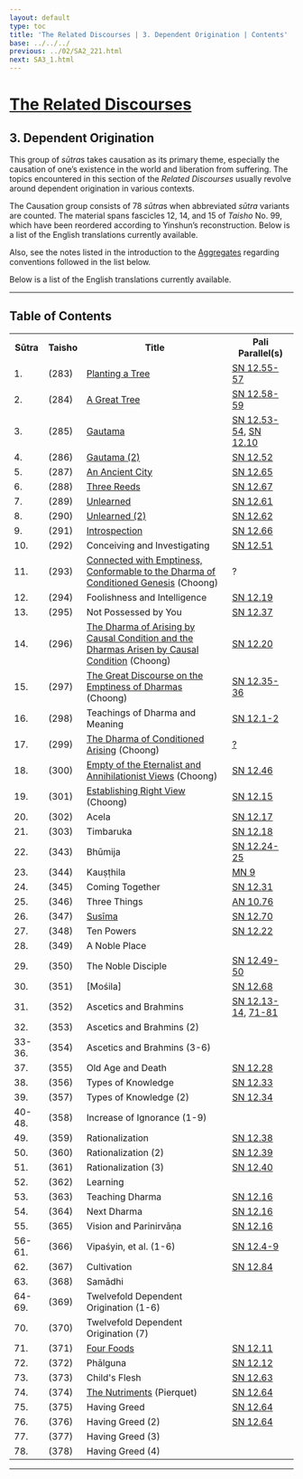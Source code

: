 ```yaml
---
layout: default
type: toc
title: 'The Related Discourses | 3. Dependent Origination | Contents'
base: ../../../
previous: ../02/SA2_221.html
next: SA3_1.html
---
```


<h1><a href="../index.html">The Related Discourses</a></h1>
<h2>3. Dependent Origination</h2>

<div class="intro"><p>This group of <em>sūtra</em>s takes causation as its primary theme, especially the causation of one’s existence in the world and liberation from suffering. The topics encountered in this section of the <cite>Related Discourses</cite> usually revolve around dependent origination in various contexts.</p>

<p>The Causation group consists of 78 <em>sūtra</em>s when abbreviated <em>sūtra</em> variants are counted. The material spans fascicles 12, 14, and 15 of <cite>Taisho</cite> No. 99, which have been reordered according to Yinshun’s reconstruction. Below is a list of the English translations currently available.</p>

<p>Also, see the notes listed in the introduction to the <a href="../01/index.html" target="_blank">Aggregates</a> regarding conventions followed in the list below.</p>

<p>Below is a list of the English translations currently available.</p></div>

<hr/>

<h2>Table of Contents</h2>

<table class="ma-toc">
  <th>Sūtra</th>
  <th>Taisho</th>
  <th>Title</th>
  <th>Pali Parallel(s)</th>
  <tr>
    <td>1.</td>
    <td>(283)</td>
    <td><a href="SA3_1.html">Planting a Tree</a></td>
    <td><a href="https://suttacentral.net/sn12.55" target="_blank">SN 12.55-57</a></td>
  </tr>
  <tr>
    <td>2.</td>
    <td>(284)</td>
    <td><a href="SA3_2.html">A Great Tree</a></td>
    <td><a href="https://suttacentral.net/sn12.58" target="_blank">SN 12.58-59</a></td>
  </tr>
  <tr>
    <td>3.</td>
    <td>(285)</td>
    <td><a href="SA3_3.html">Gautama</a></td>
    <td><a href="https://suttacentral.net/sn12.53" target="_blank">SN 12.53-54</a>, <a href="https://suttacentral.net/sn12.10" target="_blank">SN 12.10</a></td>
  </tr>
  <tr>
    <td>4.</td>
    <td>(286)</td>
    <td><a href="SA3_4.html">Gautama (2)</a></td>
    <td><a href="https://suttacentral.net/sn12.52" target="_blank">SN 12.52</a></td>
  </tr>
  <tr>
    <td>5.</td>
    <td>(287)</td>
    <td><a href="SA3_5.html">An Ancient City</a></td>
    <td><a href="https://suttacentral.net/sn12.65" target="_blank">SN 12.65</a></td>
  </tr>
  <tr>
    <td>6.</td>
    <td>(288)</td>
    <td><a href="SA3_6.html">Three Reeds</a></td>
    <td><a href="https://suttacentral.net/sn12.67" target="_blank">SN 12.67</a></td>
  </tr>
  <tr>
    <td>7.</td>
    <td>(289)</td>
    <td><a href="SA3_7.html">Unlearned</a></td>
    <td><a href="https://suttacentral.net/sn12.61" target="_blank">SN 12.61</a></td>
  </tr>
  <tr>
    <td>8.</td>
    <td>(290)</td>
    <td><a href="SA3_8.html">Unlearned (2)</a></td>
    <td><a href="https://suttacentral.net/sn12.62" target="_blank">SN 12.62</a></td>
  </tr>
  <tr>
    <td>9.</td>
    <td>(291)</td>
    <td><a href="SA3_9.html">Introspection</a></td>
    <td><a href="https://suttacentral.net/sn12.66" target="_blank">SN 12.66</a></td>
  </tr>
  <tr>
    <td>10.</td>
    <td>(292)</td>
    <td><!--<a href="SA3_10.html"></a>-->Conceiving and Investigating</td>
    <td><a href="https://suttacentral.net/sn12.51" target="_blank">SN 12.51</a></td>
  </tr>
  <tr>
    <td>11.</td>
    <td>(293)</td>
    <td><a href="https://suttacentral.net/sa293/en/choong" target="_blank">Connected with Emptiness, Conformable to the Dharma of Conditioned Genesis</a> (Choong)</td>
    <td>?</td>
  </tr>
  <tr>
    <td>12.</td>
    <td>(294)</td>
    <td><!--<a href="SA3_12.html">-->Foolishness and Intelligence<!--</a>--></td>
    <td><a href="https://suttacentral.net/sn12.19" target="_blank">SN 12.19</a></td>
  </tr>
  <tr>
    <td>13.</td>
    <td>(295)</td>
    <td><!--<a href="SA3_13.html"></a>-->Not Possessed by You</td>
    <td><a href="https://suttacentral.net/sn12.37" target="_blank">SN 12.37</a></td>
  </tr>
  <tr>
    <td>14.</td>
    <td>(296)</td>
    <td><a href="https://suttacentral.net/sa296/en/choong" target="_blank">The Dharma of Arising by Causal Condition and the Dharmas Arisen by Causal Condition</a> (Choong)</td>
    <td><a href="https://suttacentral.net/sn12.20" target="_blank">SN 12.20</a></td>
  </tr>
  <tr>
    <td>15.</td>
    <td>(297)</td>
    <td><a href="https://suttacentral.net/sa297/en/choong" target="_blank">The Great Discourse on the Emptiness of Dharmas</a> (Choong)</td>
    <td><a href="https://suttacentral.net/sn12.35" target="_blank">SN 12.35-36</a></td>
  </tr>
  <tr>
    <td>16.</td>
    <td>(298)</td>
    <td><!--<a href="SA3_16.html"></a>-->Teachings of Dharma and Meaning</td>
    <td><a href="https://suttacentral.net/sn12.1" target="_blank">SN 12.1-2</a></td>
  </tr>
  <tr>
    <td>17.</td>
    <td>(299)</td>
    <td><a href="https://suttacentral.net/sa299/en/choong" target="_blank">The Dharma of Conditioned Arising</a> (Choong)</td>
    <td><a href="https://suttacentral.net/sn12.46" target="_blank">?</a></td>
  </tr>
  <tr>
    <td>18.</td>
    <td>(300)</td>
    <td><a href="https://suttacentral.net/sa300/en/choong" target="_blank">Empty of the Eternalist and Annihilationist Views</a> (Choong)</td>
    <td><a href="https://suttacentral.net/sn12.46" target="_blank">SN 12.46</a></td>
  </tr>
  <tr>
    <td>19.</td>
    <td>(301)</td>
    <td><a href="https://suttacentral.net/sa301/en/choong" target="_blank">Establishing Right View</a> (Choong)</td>
    <td><a href="https://suttacentral.net/sn12.15" target="_blank">SN 12.15</a></td>
  </tr>
  <tr>
    <td>20.</td>
    <td>(302)</td>
    <td><!--<a href="SA3_20.html"></a>-->Acela</td>
    <td><a href="https://suttacentral.net/sn12.17" target="_blank">SN 12.17</a></td>
  </tr>
  <tr>
    <td>21.</td>
    <td>(303)</td>
    <td><!--<a href="SA3_21.html"></a>-->Timbaruka</td>
    <td><a href="https://suttacentral.net/sn12.18" target="_blank">SN 12.18</a></td>
  </tr>
  <tr>
    <td>22.</td>
    <td>(343)</td>
    <td><!--<a href="SA3_22.html"></a>-->Bhūmija</td>
    <td><a href="https://suttacentral.net/sn12.24" target="_blank">SN 12.24-25</a></td>
  </tr>
  <tr>
    <td>23.</td>
    <td>(344)</td>
    <td><!--<a href="SA3_23.html"></a>-->Kauṣṭhila</td>
    <td><a href="https://suttacentral.net/mn9" target="_blank">MN 9</a></td>
  </tr>
  <tr>
    <td>24.</td>
    <td>(345)</td>
    <td><!--<a href="SA3_24.html"></a>-->Coming Together</td>
    <td><a href="https://suttacentral.net/sn12.31" target="_blank">SN 12.31</a></td>
  </tr>
  <tr>
    <td>25.</td>
    <td>(346)</td>
    <td><!--<a href="SA3_25.html"></a>-->Three Things</td>
    <td><a href="https://suttacentral.net/an10.76" target="_blank">AN 10.76</a></td>
  </tr>
  <tr>
    <td>26.</td>
    <td>(347)</td>
    <td><a href="SA3_26.html">Susīma</a></td>
    <td><a href="https://suttacentral.net/sn12.70" target="_blank">SN 12.70</a></td>
  </tr>
  <tr>
    <td>27.</td>
    <td>(348)</td>
    <td><!--<a href="SA3_27.html"></a>-->Ten Powers</td>
    <td><a href="https://suttacentral.net/sn12.22" target="_blank">SN 12.22</a></td>
  </tr>
  <tr>
    <td>28.</td>
    <td>(349)</td>
    <td><!--<a href="SA3_28.html"></a>-->A Noble Place</td>
    <td></td>
  </tr>
  <tr>
    <td>29.</td>
    <td>(350)</td>
    <td><!--<a href="SA3_29.html"></a>-->The Noble Disciple</td>
    <td><a href="https://suttacentral.net/sn12.49" target="_blank">SN 12.49-50</a></td>
  </tr>
  <tr>
    <td>30.</td>
    <td>(351)</td>
    <td><!--<a href="SA3_30.html"></a>-->[Mośila]</td>
    <td><a href="https://suttacentral.net/sn12.68" target="_blank">SN 12.68</a></td>
  </tr>
  <tr>
    <td>31.</td>
    <td>(352)</td>
    <td><!--<a href="SA3_31.html"></a>-->Ascetics and Brahmins</td>
    <td><a href="https://suttacentral.net/sn12.13" target="_blank">SN 12.13-14</a>, <a href="https://suttacentral.net/sn12.71" target="_blank">71-81</a></td>
  </tr>
  <tr>
    <td>32.</td>
    <td>(353)</td>
    <td><!--<a href="SA3_32.html"></a>-->Ascetics and Brahmins (2)</td>
    <td></td>
  </tr>
  <tr>
    <td>33-36.</td>
    <td>(354)</td>
    <td><!--<a href="SA3_33-36.html"></a>-->Ascetics and Brahmins (3-6)</td>
    <td></td>
  </tr>
  <tr>
    <td>37.</td>
    <td>(355)</td>
    <td><!--<a href="SA3_37.html"></a>-->Old Age and Death</td>
    <td><a href="https://suttacentral.net/sn12.28" target="_blank">SN 12.28</a></td>
  </tr>
  <tr>
    <td>38.</td>
    <td>(356)</td>
    <td><!--<a href="SA3_38.html"></a>-->Types of Knowledge</td>
    <td><a href="https://suttacentral.net/sn12.33" target="_blank">SN 12.33</a></td>
  </tr>
  <tr>
    <td>39.</td>
    <td>(357)</td>
    <td><!--<a href="SA3_39.html"></a>-->Types of Knowledge (2)</td>
    <td><a href="https://suttacentral.net/sn12.34" target="_blank">SN 12.34</a></td>
  </tr>
  <tr>
    <td>40-48.</td>
    <td>(358)</td>
    <td><!--<a href="SA3_40-48.html"></a>-->Increase of Ignorance (1-9)</td>
    <td></td>
  </tr>
  <tr>
    <td>49.</td>
    <td>(359)</td>
    <td><!--<a href="SA3_49.html"></a>-->Rationalization</td>
    <td><a href="https://suttacentral.net/sn12.38" target="_blank">SN 12.38</a></td>
  </tr>
  <tr>
    <td>50.</td>
    <td>(360)</td>
    <td><!--<a href="SA3_50.html"></a>-->Rationalization (2)</td>
    <td><a href="https://suttacentral.net/sn12.39" target="_blank">SN 12.39</a></td>
  </tr>
  <tr>
    <td>51.</td>
    <td>(361)</td>
    <td><!--<a href="SA3_51.html"></a>-->Rationalization (3)</td>
    <td><a href="https://suttacentral.net/sn12.40" target="_blank">SN 12.40</a></td>
  </tr>
  <tr>
    <td>52.</td>
    <td>(362)</td>
    <td><!--<a href="SA3_52.html"></a>-->Learning</td>
    <td></td>
  </tr>
  <tr>
    <td>53.</td>
    <td>(363)</td>
    <td><!--<a href="SA3_53.html"></a>-->Teaching Dharma</td>
    <td><a href="https://suttacentral.net/sn12.16" target="_blank">SN 12.16</a></td>
  </tr>
  <tr>
    <td>54.</td>
    <td>(364)</td>
    <td><!--<a href="SA3_54.html"></a>-->Next Dharma</td>
    <td><a href="https://suttacentral.net/sn12.16" target="_blank">SN 12.16</a></td>
  </tr>
  <tr>
    <td>55.</td>
    <td>(365)</td>
    <td><!--<a href="SA3_55.html"></a>-->Vision and Parinirvāṇa</td>
    <td><a href="https://suttacentral.net/sn12.16" target="_blank">SN 12.16</a></td>
  </tr>
  <tr>
    <td>56-61.</td>
    <td>(366)</td>
    <td><!--<a href="SA3_56-61.html"></a>-->Vipaśyin, et al. (1-6)</td>
    <td><a href="https://suttacentral.net/sn12.4" target="_blank">SN 12.4-9</a></td>
  </tr>
  <tr>
    <td>62.</td>
    <td>(367)</td>
    <td><!--<a href="SA3_62.html"></a>-->Cultivation</td>
    <td><a href="https://suttacentral.net/sn12.84" target="_blank">SN 12.84</a></td>
  </tr>
  <tr>
    <td>63.</td>
    <td>(368)</td>
    <td><!--<a href="SA3_63.html"></a>-->Samādhi</td>
    <td></td>
  </tr>
    <tr>
    <td>64-69.</td>
    <td>(369)</td>
    <td><!--<a href="SA3_64-69.html"></a>-->Twelvefold Dependent Origination (1-6)</td>
    <td></td>
  </tr>
  <tr>
    <td>70.</td>
    <td>(370)</td>
    <td><!--<a href="SA3_70.html"></a>-->Twelvefold Dependent Origination (7)</td>
    <td></td>
  </tr>
  <tr>
    <td>71.</td>
    <td>(371)</td>
    <td><a href="SA3_71.html">Four Foods</a></td>
    <td><a href="https://suttacentral.net/sn12.11" target="_blank">SN 12.11</a></td>
  </tr>
    <tr>
    <td>72.</td>
    <td>(372)</td>
    <td><!--<a href="SA3_72.html"></a>-->Phālguna</td>
    <td><a href="https://suttacentral.net/sn12.12" target="_blank">SN 12.12</a></td>
  </tr>
  <tr>
    <td>73.</td>
    <td>(373)</td>
    <td><!--<a href="SA3_73.html"></a>-->Child's Flesh</td>
    <td><a href="https://suttacentral.net/sn12.63" target="_blank">SN 12.63</a></td>
  </tr>
    <tr>
    <td>74.</td>
    <td>(374)</td>
    <td><a href="https://suttacentral.net/sa374/en/pierquet" target="_blank">The Nutriments</a> (Pierquet)</td>
    <td><a href="https://suttacentral.net/sn12.64" target="_blank">SN 12.64</a></td>
  </tr>
    <tr>
    <td>75.</td>
    <td>(375)</td>
    <td><a href="SA3_75.html"></a>Having Greed</td>
    <td><a href="https://suttacentral.net/sn12.64" target="_blank">SN 12.64</a></td>
  </tr>
    <tr>
    <td>76.</td>
    <td>(376)</td>
    <td><a href="SA3_76.html"></a>Having Greed (2)</td>
    <td><a href="https://suttacentral.net/sn12.64" target="_blank">SN 12.64</a></td>
  </tr>
    <tr>
    <td>77.</td>
    <td>(377)</td>
    <td><a href="SA3_77.html"></a>Having Greed (3)</td>
    <td></td>
  </tr>
    <tr>
    <td>78.</td>
    <td>(378)</td>
    <td><a href="SA3_78.html"></a>Having Greed (4)</td>
    <td></td>
  </tr>
</table>

<hr/>